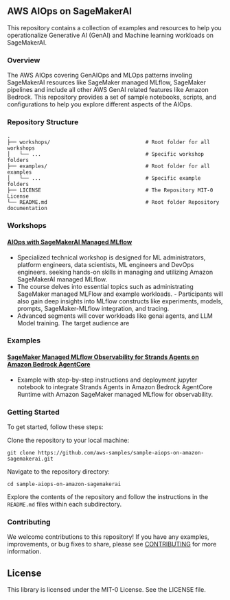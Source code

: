## AWS AIOps on SageMakerAI 

This repository contains a collection of examples and resources to help you operationalize Generative AI (GenAI) and Machine learning workloads on SageMakerAI.

### Overview
The AWS AIOps covering GenAIOps and MLOps patterns involing SageMakerAI resources like SageMaker managed MLflow, SageMaker pipelines and include all other AWS GenAI related features like Amazon Bedrock. This repository provides a set of sample notebooks, scripts, and configurations to help you explore different aspects of the AIOps.

### Repository Structure
```
.
├── workshops/                               # Root folder for all workshops
│   └── ...                                  # Specific workshop folders
├── examples/                                # Root folder for all examples
│   └── ...                                  # Specific example folders
├── LICENSE                                  # The Repository MIT-0 License
└── README.md                                # Root folder Repository documentation
```

### Workshops
#### [AIOps with SageMakerAI Managed MLflow](./workshops/aiops-with-sagemaker-mlflow/)
- Specialized technical workshop is designed for ML administrators, platform engineers, data scientists, ML engineers and DevOps engineers. seeking hands-on skills in managing and utilizing Amazon SageMakerAI managed MLflow. 
- The course delves into essential topics such as administrating SageMaker managed MLFlow and example workloads. - Participants will also gain deep insights into MLflow constructs like experiments, models, prompts, SageMaker-MLflow integration, and tracing. 
- Advanced segments will cover workloads like genai agents, and LLM Model training. The target audience are 

### Examples
#### [SageMaker Managed MLflow Observability for Strands Agents on Amazon Bedrock AgentCore](./examples/sagemaker-mlflow-agentcore-runtime/)
-  Example with step-by-step instructions and deployment jupyter notebook to integrate Strands Agents in Amazon Bedrock AgentCore Runtime with Amazon SageMaker managed MLflow for observability. 

### Getting Started
To get started, follow these steps:

Clone the repository to your local machine:

```
git clone https://github.com/aws-samples/sample-aiops-on-amazon-sagemakerai.git
```
    
Navigate to the repository directory:

```
cd sample-aiops-on-amazon-sagemakerai
```

    
Explore the contents of the repository and follow the instructions in the `README.md` files within each subdirectory.

### Contributing

We welcome contributions to this repository! If you have any examples, improvements, or bug fixes to share, please see [CONTRIBUTING](CONTRIBUTING.md#security-issue-notifications) for more information.

## License

This library is licensed under the MIT-0 License. See the LICENSE file.
